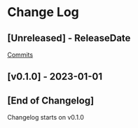 # Change Log

<!-- next-header -->

## [Unreleased] - ReleaseDate

[Commits](https://github.com/emilgardis/ember_mug/compare/v0.1.0...Unreleased)

## [v0.1.0] - 2023-01-01

## [End of Changelog]

Changelog starts on v0.1.0
